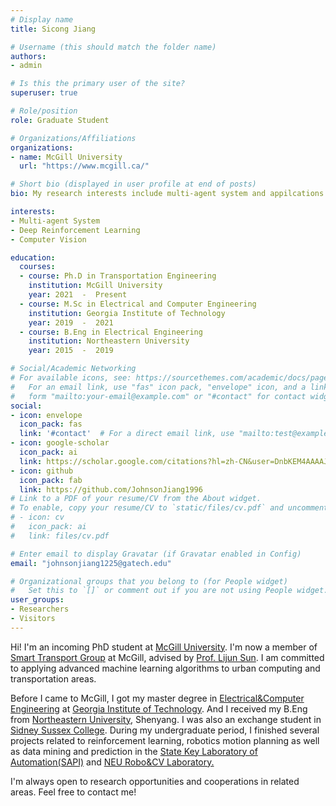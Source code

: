 ```yaml
---
# Display name
title: Sicong Jiang

# Username (this should match the folder name)
authors:
- admin

# Is this the primary user of the site?
superuser: true

# Role/position
role: Graduate Student 

# Organizations/Affiliations
organizations:
- name: McGill University
  url: "https://www.mcgill.ca/"

# Short bio (displayed in user profile at end of posts)
bio: My research interests include multi-agent system and appilcations of reinforcement learning.

interests:
- Multi-agent System 
- Deep Reinforcement Learning
- Computer Vision

education:
  courses:
  - course: Ph.D in Transportation Engineering
    institution: McGill University
    year: 2021  -  Present
  - course: M.Sc in Electrical and Computer Engineering
    institution: Georgia Institute of Technology
    year: 2019  -  2021
  - course: B.Eng in Electrical Engineering
    institution: Northeastern University
    year: 2015  -  2019

# Social/Academic Networking
# For available icons, see: https://sourcethemes.com/academic/docs/page-builder/#icons
#   For an email link, use "fas" icon pack, "envelope" icon, and a link in the
#   form "mailto:your-email@example.com" or "#contact" for contact widget.
social:
- icon: envelope
  icon_pack: fas
  link: '#contact'  # For a direct email link, use "mailto:test@example.org".
- icon: google-scholar
  icon_pack: ai
  link: https://scholar.google.com/citations?hl=zh-CN&user=DnbKEM4AAAAJ
- icon: github
  icon_pack: fab
  link: https://github.com/JohnsonJiang1996
# Link to a PDF of your resume/CV from the About widget.
# To enable, copy your resume/CV to `static/files/cv.pdf` and uncomment the lines below.
# - icon: cv
#   icon_pack: ai
#   link: files/cv.pdf

# Enter email to display Gravatar (if Gravatar enabled in Config)
email: "johnsonjiang1225@gatech.edu"

# Organizational groups that you belong to (for People widget)
#   Set this to `[]` or comment out if you are not using People widget.
user_groups:
- Researchers
- Visitors
---
```

Hi! I'm an incoming PhD student at [McGill University](https://www.mcgill.ca/). I'm now a member of [Smart Transport Group](https://smart-transport.github.io/) at McGill, advised by [Prof. Lijun Sun](https://lijunsun.github.io/). I am committed to applying advanced machine learning algorithms to urban computing and transportation areas.

Before I came to McGill, I got my master degree in [Electrical&Computer Engineering](https://www.ece.gatech.edu/) at [Georgia Institute of Technology](https://www.gatech.edu). And I received my B.Eng from [Northeastern University](http://english.neu.edu.cn/), Shenyang. I was also an exchange student in [Sidney Sussex College](https://www.sid.cam.ac.uk/). During my undergraduate period, I finished several projects related to reinforcement learning, robotics motion planning  as well as data mining and prediction in the [State Key Laboratory of Automation(SAPI)](http://www.sapi.neu.edu.cn/sapienglish/) and [NEU Robo&CV Laboratory.](http://www.rse.neu.edu.cn/rseenglish/)

I'm always open to research opportunities and cooperations in related areas. Feel free to contact me!
